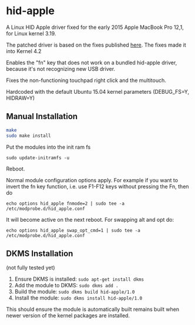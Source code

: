 hid-apple
======================

A Linux HID Apple driver fixed for the early 2015 Apple MacBook Pro 12,1, for Linux kernel 3.19.

The patched driver is based on the fixes published [here]( https://bugzilla.kernel.org/show_bug.cgi?id=96771). The fixes made it into Kernel 4.2

Enables the "fn" key that does not work on a bundled hid-apple driver, because it's not recognizing new USB driver.

Fixes the non-functioning touchpad right click and the multitouch.

Hardcoded with the default Ubuntu 15.04 kernel parameters (DEBUG_FS=Y, HIDRAW=Y)

Manual Installation
-------------------

```sh
make
sudo make install
```

Put the modules into the init ram fs
```
sudo update-initramfs -u
```
Reboot.

Normal module configuration options apply. For example if you want to invert the fn key function, i.e. use F1-F12 keys without pressing the Fn, then do
```
echo options hid_apple fnmode=2 | sudo tee -a /etc/modprobe.d/hid_apple.conf
```
It will become active on the next reboot. For swapping alt and opt do:
```
echo options hid_apple swap_opt_cmd=1 | sudo tee -a /etc/modprobe.d/hid_apple.conf
```

DKMS Installation 
-----------------
(not fully tested yet)

1. Ensure DKMS is installed: `sudo apt-get install dkms`
2. Add the module to DKMS: `sudo dkms add .`
3. Build the module: `sudo dkms build hid-apple/1.0`
4. Install the module: `sudo dkms install hid-apple/1.0`

This should ensure the module is automatically built remains built when newer version of the kernel packages are installed.

